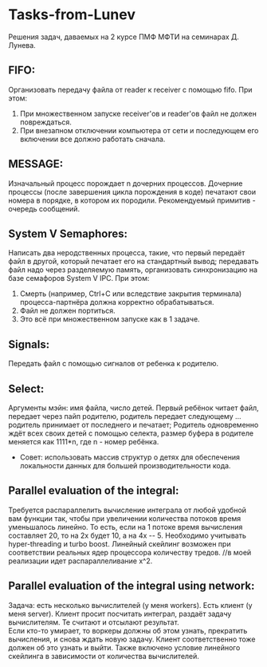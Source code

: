 Tasks-from-Lunev
================

Решения задач, даваемых на 2 курсе ПМФ МФТИ на семинарах Д. Лунева.

## FIFO:

Организовать передачу файла от reader к receiver с помощью fifo.
При этом:
1. При множественном запуске receiver'ов и reader'ов файл не должен повреждаться.
2. При внезапном отключении компьютера от сети и последующем его включении все должно работать сначала.


## MESSAGE:

Изначальный процесс порождает n дочерних процессов.
Дочерние процессы (после завершения цикла порождения в коде) печатают свои номера в порядке, в котором их породили.
Рекомендуемый примитив - очередь сообщений.


## System V Semaphores:

Написать два неродственных процесса, такие, что первый передаёт файл в другой, который печатает его на стандартный вывод; передавать файл надо через разделяемую память, организовать синхронизацию на базе семафоров System V IPC.
При этом:
1. Смерть (например, Ctrl+C или вследствие закрытия терминала) процесса-партнёра должна корректно обрабатываться.
2. Файл не должен портиться.
3. Это всё при множественном запуске как в 1 задаче.

## Signals:
 
Передать файл с помощью сигналов от ребенка к родителю.


## Select:

Аргументы мэйн: имя файла, число детей.
Первый ребёнок читает файл, передает через пайп родителю, родитель передает следующему ... родитель принимает от последнего и печатает;
Родитель одновременно ждёт всех своих детей с помощью селекта, размер буфера в родителе меняется как 1111*n, где n - номер ребёнка.
- Совет: 
использовать массив структур о детях для обеспечения локальности данных для большей производительности кода.


## Parallel evaluation of the integral:

Требуется распараллелить вычисление интеграла от любой удобной вам функции так, чтобы при увеличении количества потоков время уменьшалось линейно. То есть, если на 1 потоке время вычисления составляет 20, то на 2х будет 10, а на 4х -- 5.
Необходимо учитывать hyper-threading и turbo boost. Линейный скейлинг возможен при соответствии реальных ядер процессора количеству тредов.
//в моей реализации идет распараллеливание x^2.

## Parallel evaluation of the integral using network:

Задача: есть несколько вычислителей (у меня workers). Есть клиент (у меня server). Клиент просит посчитать интеграл, раздаёт задачу вычислителям. Те считают и отсылают результат.	
Если кто-то умирает, то воркеры должны об этом узнать, прекратить вычисления, и снова ждать новую задачу.
Клиент соответственно тоже должен об это узнать и выйти.
Также включено условие линейного скейлинга в зависимости от количества вычислителей.
